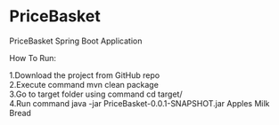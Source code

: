 # PriceBasket
 PriceBasket Spring Boot Application
 
How To Run:

1.Download the project from GitHub repo <br/>
2.Execute command mvn clean package <br/>
3.Go to target folder using command cd target/ <br/>
4.Run command java -jar PriceBasket-0.0.1-SNAPSHOT.jar Apples Milk Bread <br/>
